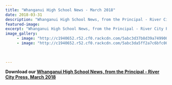```yaml
---
title: "Whanganui High School News - March 2018"
date: 2018-03-31
description: "Whanganui High School News, from the Principal - River City Press, March 2018..."
featured-image: 
excerpt: "Whanganui High School News, from the Principal - River City Press, March 2018."
image_gallery:
     - image: "http://c1940652.r52.cf0.rackcdn.com/5abc3d37b8d39a7499001192/Ath-Day-photo-1-inWHS-News-midweek.jpg"
     - image: "http://c1940652.r52.cf0.rackcdn.com/5abc3da5ff2a7c6bfc00115e/Ath-Day-photo-2-inWHS-News-midweek.jpg"
    
    
    
---
```


<p><strong>Download our&nbsp;<a href="http://c1940652.r52.cf0.rackcdn.com/5abc372aff2a7c6bfc00115a/WHS-Rivercity-Press---March-2018.pdf">Whanganui High School News, from the Principal - River City Press, March 2018</a></strong></p>

